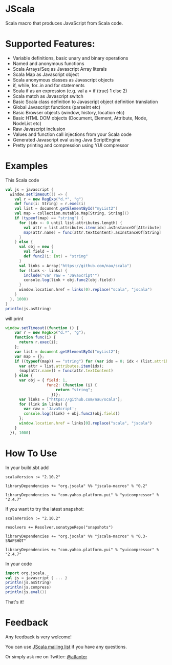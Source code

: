 JScala
======

Scala macro that produces JavaScript from Scala code.


Supported Features:
===================
* Variable definitions, basic unary and binary operations
* Named and anonymous functions
* Scala Arrays/Seq as Javascript Array literals
* Scala Map as Javascript object
* Scala anonymous classes as Javascript objects
* if, while, for..in and for statements
* Scala if as an expression (e.g. val a = if (true) 1 else 2)
* Scala match as Javascript switch
* Basic Scala class definition to Javascript object definition translation
* Global Javascript functions (parseInt etc)
* Basic Browser objects (window, history, location etc)
* Basic HTML DOM objects (Document, Element, Attribute, Node, NodeList etc)
* Raw Javascript inclusion
* Values and function call injections from your Scala code
* Generated Javascript eval using Java ScriptEngine
* Pretty printing and compression using YUI compressor

Examples
========

This Scala code

```scala
val js = javascript {
  window.setTimeout(() => {
    val r = new RegExp("d.*", "g")
    def func(i: String) = r.exec(i)
    val list = document.getElementById("myList2")
    val map = collection.mutable.Map[String, String]()
    if (typeof(map) == "string") {
      for (idx <- 0 until list.attributes.length) {
        val attr = list.attributes.item(idx).asInstanceOf[Attribute]
        map(attr.name) = func(attr.textContent).asInstanceOf[String]
      }
    } else {
      val obj = new {
        val field = 1
        def func2(i: Int) = "string"
      }
      val links = Array("https://github.com/nau/scala")
      for (link <- links) {
        include("var raw = 'JavaScript'")
        console.log(link + obj.func2(obj.field))
      }
      window.location.href = links(0).replace("scala", "jscala")
    }
  }, 1000)
}
println(js.asString)
```

will print

```javascript
window.setTimeout((function () {
    var r = new RegExp("d.*", "g");
    function func(i) {
      return r.exec(i);
    };
    var list = document.getElementById("myList2");
    var map = {};
    if ((typeof(map)) == "string") for (var idx = 0; idx < (list.attributes.length); idx++) {
      var attr = list.attributes.item(idx);
      (map[attr.name]) = func(attr.textContent)
    } else {
      var obj = { field: 1,
                  func2: (function (i) {
                      return "string";
                    })};
      var links = ["https://github.com/nau/scala"];
      for (link in links) {
        var raw = 'JavaScript';
        console.log((link) + obj.func2(obj.field))
      };
      window.location.href = links[0].replace("scala", "jscala")
    }
  }), 1000)
```
      
How To Use
==========

In your build.sbt add

    scalaVersion := "2.10.2"

    libraryDependencies += "org.jscala" %% "jscala-macros" % "0.2"

    libraryDependencies += "com.yahoo.platform.yui" % "yuicompressor" % "2.4.7"
    
If you want to try the latest snapshot:

    scalaVersion := "2.10.2"

    resolvers += Resolver.sonatypeRepo("snapshots")

    libraryDependencies += "org.jscala" %% "jscala-macros" % "0.3-SNAPSHOT"

    libraryDependencies += "com.yahoo.platform.yui" % "yuicompressor" % "2.4.7"

In your code

```scala
import org.jscala._
val js = javascript { ... }
println(js.asString)
println(js.compress)
println(js.eval())
```
    
That's it!

Feedback
========

Any feedback is very welcome!

You can use [JScala mailing list](https://groups.google.com/forum/#!forum/jscala-user) if you have any questions.

Or simply ask me on Twitter: [@atlanter](https://twitter.com/atlanter)
